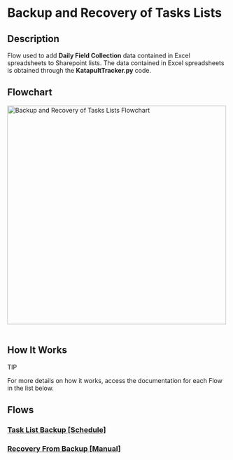 # Backup and Recovery of Tasks Lists

## Description
Flow used to add **Daily Field Collection** data contained in Excel spreadsheets to Sharepoint lists. The data contained in Excel spreadsheets is obtained through the **KatapultTracker.py** code.

## Flowchart
<a class="" data-lightbox="Flowchart" href="../../../_static/flows/Backup_and_Recovery_of_Tasks_Lists_-_Flowchart.png" title="Backup and Recovery of Tasks Lists Flowchart" data-title="Backup and Recovery of Tasks Lists Flowchart">
<img src="../../../_static/flows/Backup_and_Recovery_of_Tasks_Lists_-_Flowchart.png" class="align-center" width="500px" alt="Backup and Recovery of Tasks Lists Flowchart">
</a>
<br></br>

## How It Works


<div class="seealso">
<p class="admonition-title">TIP</p>
<p>For more details on how it works, access the documentation for each Flow in the list below.</p>
</div>

## Flows
   ### [Task List Backup [Schedule]](Task%20List%20Backup%20[Schedule].md)
   ### [Recovery From Backup [Manual]](Recovery%20From%20Backup%20[Manual].md)